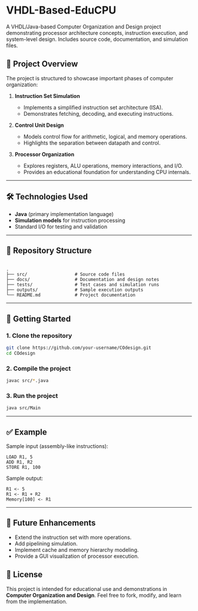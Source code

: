 # VHDL-Based-EduCPU
A VHDL/Java-based Computer Organization and Design project demonstrating processor architecture concepts, instruction execution, and system-level design. Includes source code, documentation, and simulation files.


## 📖 Project Overview
The project is structured to showcase important phases of computer organization:

1. **Instruction Set Simulation**  
   - Implements a simplified instruction set architecture (ISA).  
   - Demonstrates fetching, decoding, and executing instructions.  

2. **Control Unit Design**  
   - Models control flow for arithmetic, logical, and memory operations.  
   - Highlights the separation between datapath and control.  

3. **Processor Organization**  
   - Explores registers, ALU operations, memory interactions, and I/O.  
   - Provides an educational foundation for understanding CPU internals.  

---

## 🛠️ Technologies Used
- **Java** (primary implementation language)  
- **Simulation models** for instruction processing  
- Standard I/O for testing and validation  

---

## 📂 Repository Structure
```

.
├── src/                  # Source code files
├── docs/                 # Documentation and design notes
├── tests/                # Test cases and simulation runs
├── outputs/              # Sample execution outputs
└── README.md             # Project documentation

````

---

## 🚀 Getting Started

### 1. Clone the repository
```bash
git clone https://github.com/your-username/COdesign.git
cd COdesign
````

### 2. Compile the project

```bash
javac src/*.java
```

### 3. Run the project

```bash
java src/Main
```

---

## ✅ Example

Sample input (assembly-like instructions):

```text
LOAD R1, 5
ADD R1, R2
STORE R1, 100
```

Sample output:

```text
R1 <- 5
R1 <- R1 + R2
Memory[100] <- R1
```

---

## 📌 Future Enhancements

* Extend the instruction set with more operations.
* Add pipelining simulation.
* Implement cache and memory hierarchy modeling.
* Provide a GUI visualization of processor execution.



## 📜 License

This project is intended for educational use and demonstrations in **Computer Organization and Design**.
Feel free to fork, modify, and learn from the implementation.

```

